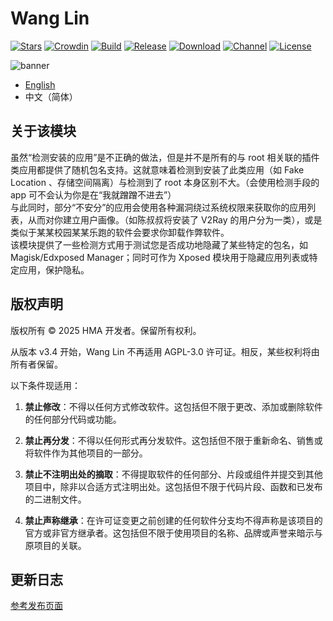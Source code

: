 # Wang Lin

[![Stars](https://img.shields.io/github/stars/Dr-TSNG/Hide-My-Applist?label=Stars)](https://github.com/Dr-TSNG)
[![Crowdin](https://badges.crowdin.net/hide-my-applist/localized.svg)](https://crowdin.com/project/hide-my-applist)
[![Build](https://img.shields.io/github/actions/workflow/status/Dr-TSNG/Hide-My-Applist/main.yml?branch=master&logo=github)](https://github.com/Dr-TSNG/Hide-My-Applist/actions)
[![Release](https://img.shields.io/github/v/release/Dr-TSNG/Hide-My-Applist?label=Release)](https://github.com/Dr-TSNG/Hide-My-Applist/releases/latest)
[![Download](https://img.shields.io/github/downloads/Dr-TSNG/Hide-My-Applist/total)](https://github.com/Dr-TSNG/Hide-My-Applist/releases/latest)
[![Channel](https://img.shields.io/badge/Telegram-Channel-blue.svg?logo=telegram)](https://t.me/HideMyApplist)
[![License](https://img.shields.io/github/license/Dr-TSNG/Hide-My-Applist?label=License)](https://choosealicense.com/licenses/gpl-3.0/)

![banner](banner.png)

- [English](README.md)  
- 中文（简体）

## 关于该模块
虽然“检测安装的应用”是不正确的做法，但是并不是所有的与 root 相关联的插件类应用都提供了随机包名支持。这就意味着检测到安装了此类应用（如 Fake Location 、存储空间隔离）与检测到了 root 本身区别不大。（会使用检测手段的 app 可不会认为你是在“我就蹭蹭不进去”）  
与此同时，部分“不安分”的应用会使用各种漏洞绕过系统权限来获取你的应用列表，从而对你建立用户画像。（如陈叔叔将安装了 V2Ray 的用户分为一类），或是类似于某某校园某某乐跑的软件会要求你卸载作弊软件。  
该模块提供了一些检测方式用于测试您是否成功地隐藏了某些特定的包名，如 Magisk/Edxposed Manager；同时可作为 Xposed 模块用于隐藏应用列表或特定应用，保护隐私。  

## 版权声明
版权所有 © 2025 HMA 开发者。保留所有权利。

从版本 v3.4 开始，Wang Lin 不再适用 AGPL-3.0 许可证。相反，某些权利将由所有者保留。

以下条件现适用：

1. **禁止修改**：不得以任何方式修改软件。这包括但不限于更改、添加或删除软件的任何部分代码或功能。

2. **禁止再分发**：不得以任何形式再分发软件。这包括但不限于重新命名、销售或将软件作为其他项目的一部分。

3. **禁止不注明出处的摘取**：不得提取软件的任何部分、片段或组件并提交到其他项目中，除非以合适方式注明出处。这包括但不限于代码片段、函数和已发布的二进制文件。

4. **禁止声称继承**：在许可证变更之前创建的任何软件分支均不得声称是该项目的官方或非官方继承者。这包括但不限于使用项目的名称、品牌或声誉来暗示与原项目的关联。

## 更新日志
[参考发布页面](https://github.com/Dr-TSNG/Hide-My-Applist/releases)  

